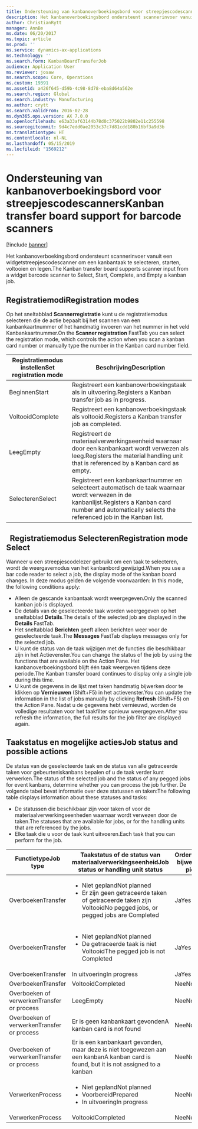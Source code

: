 ```yaml
---
title: Ondersteuning van kanbanoverboekingsbord voor streepjescodescanners
description: Het kanbanoverboekingsbord ondersteunt scannerinvoer vanuit een widgetstreepjescodescanner om een kanbantaak te selecteren, starten, voltooien en legen.
author: ChristianRytt
manager: AnnBe
ms.date: 06/20/2017
ms.topic: article
ms.prod: ''
ms.service: dynamics-ax-applications
ms.technology: ''
ms.search.form: KanbanBoardTransferJob
audience: Application User
ms.reviewer: josaw
ms.search.scope: Core, Operations
ms.custom: 19391
ms.assetid: a426f645-d59b-4c98-8d78-eba8d64a562e
ms.search.region: Global
ms.search.industry: Manufacturing
ms.author: crytt
ms.search.validFrom: 2016-02-28
ms.dyn365.ops.version: AX 7.0.0
ms.openlocfilehash: e63a33af63144b78d0c375022b9802e11c255598
ms.sourcegitcommit: 9d4c7edd0ae2053c37c7d81cdd180b16bf3a9d3b
ms.translationtype: HT
ms.contentlocale: nl-NL
ms.lasthandoff: 05/15/2019
ms.locfileid: "1569212"
---
```

# <a name="kanban-transfer-board-support-for-barcode-scanners"></a><span data-ttu-id="163c1-103">Ondersteuning van kanbanoverboekingsbord voor streepjescodescanners</span><span class="sxs-lookup"><span data-stu-id="163c1-103">Kanban transfer board support for barcode scanners</span></span>

[!include [banner](../includes/banner.md)]

<span data-ttu-id="163c1-104">Het kanbanoverboekingsbord ondersteunt scannerinvoer vanuit een widgetstreepjescodescanner om een kanbantaak te selecteren, starten, voltooien en legen.</span><span class="sxs-lookup"><span data-stu-id="163c1-104">The Kanban transfer board supports scanner input from a widget barcode scanner to Select, Start, Complete, and Empty a kanban job.</span></span>

<a name="registration-modes"></a><span data-ttu-id="163c1-105">Registratiemodi</span><span class="sxs-lookup"><span data-stu-id="163c1-105">Registration modes</span></span>
------------------

<span data-ttu-id="163c1-106">Op het sneltabblad **Scannerregistratie** kunt u de registratiemodus selecteren die de actie bepaalt bij het scannen van een kanbankaartnummer of het handmatig invoeren van het nummer in het veld Kanbankaartnummer.</span><span class="sxs-lookup"><span data-stu-id="163c1-106">On the **Scanner registration** FastTab you can select the registration mode, which controls the action when you scan a kanban card number or manually type the number in the Kanban card number field.</span></span>

| <span data-ttu-id="163c1-107">Registratiemodus instellen</span><span class="sxs-lookup"><span data-stu-id="163c1-107">Set registration mode</span></span> | <span data-ttu-id="163c1-108">Beschrijving</span><span class="sxs-lookup"><span data-stu-id="163c1-108">Description</span></span>                                                                                     |
|-----------------------|-------------------------------------------------------------------------------------------------|
| <span data-ttu-id="163c1-109">Beginnen</span><span class="sxs-lookup"><span data-stu-id="163c1-109">Start</span></span>                 | <span data-ttu-id="163c1-110">Registreert een kanbanoverboekingstaak als in uitvoering.</span><span class="sxs-lookup"><span data-stu-id="163c1-110">Registers a Kanban transfer job as in progress.</span></span>                                                 |
| <span data-ttu-id="163c1-111">Voltooid</span><span class="sxs-lookup"><span data-stu-id="163c1-111">Complete</span></span>              | <span data-ttu-id="163c1-112">Registreert een kanbanoverboekingstaak als voltooid.</span><span class="sxs-lookup"><span data-stu-id="163c1-112">Registers a Kanban transfer job as completed.</span></span>                                                   |
| <span data-ttu-id="163c1-113">Leeg</span><span class="sxs-lookup"><span data-stu-id="163c1-113">Empty</span></span>                 | <span data-ttu-id="163c1-114">Registreert de materiaalverwerkingseenheid waarnaar door een kanbankaart wordt verwezen als leeg.</span><span class="sxs-lookup"><span data-stu-id="163c1-114">Registers the material handling unit that is referenced by a Kanban card as empty.</span></span>              |
| <span data-ttu-id="163c1-115">Selecteren</span><span class="sxs-lookup"><span data-stu-id="163c1-115">Select</span></span>                | <span data-ttu-id="163c1-116">Registreert een kanbankaartnummer en selecteert automatisch de taak waarnaar wordt verwezen in de kanbanlijst.</span><span class="sxs-lookup"><span data-stu-id="163c1-116">Registers a Kanban card number and automatically selects the referenced job in the Kanban list.</span></span> |

 
<span data-ttu-id="163c1-117">Registratiemodus Selecteren</span><span class="sxs-lookup"><span data-stu-id="163c1-117">Registration mode Select</span></span>
------------------------

<span data-ttu-id="163c1-118">Wanneer u een streepjescodelezer gebruikt om een taak te selecteren, wordt de weergavemodus van het kanbanbord gewijzigd.</span><span class="sxs-lookup"><span data-stu-id="163c1-118">When you use a bar code reader to select a job, the display mode of the kanban board changes.</span></span><span data-ttu-id="163c1-119"> In deze modus gelden de volgende voorwaarden:</span><span class="sxs-lookup"><span data-stu-id="163c1-119"> In this mode, the following conditions apply:</span></span>

-   <span data-ttu-id="163c1-120">Alleen de gescande kanbantaak wordt weergegeven.</span><span class="sxs-lookup"><span data-stu-id="163c1-120">Only the scanned kanban job is displayed.</span></span>
-   <span data-ttu-id="163c1-121">De details van de geselecteerde taak worden weergegeven op het sneltabblad **Details**.</span><span class="sxs-lookup"><span data-stu-id="163c1-121">The details of the selected job are displayed in the **Details** FastTab.</span></span>
-   <span data-ttu-id="163c1-122">Het sneltabblad **Berichten** geeft alleen berichten weer voor de geselecteerde taak.</span><span class="sxs-lookup"><span data-stu-id="163c1-122">The **Messages** FastTab displays messages only for the selected job.</span></span>
-   <span data-ttu-id="163c1-123">U kunt de status van de taak wijzigen met de functies die beschikbaar zijn in het Actievenster.</span><span class="sxs-lookup"><span data-stu-id="163c1-123">You can change the status of the job by using the functions that are available on the Action Pane.</span></span> <span data-ttu-id="163c1-124">Het kanbanoverboekingsbord blijft één taak weergeven tijdens deze periode.</span><span class="sxs-lookup"><span data-stu-id="163c1-124">The Kanban transfer board continues to display only a single job during this time.</span></span>
-   <span data-ttu-id="163c1-125">U kunt de gegevens in de lijst met taken handmatig bijwerken door te klikken op **Vernieuwen** (Shift+F5) in het actievenster.</span><span class="sxs-lookup"><span data-stu-id="163c1-125">You can update the information in the list of jobs manually by clicking **Refresh** (Shift+F5) on the Action Pane.</span></span> <span data-ttu-id="163c1-126">Nadat u de gegevens hebt vernieuwd, worden de volledige resultaten voor het taakfilter opnieuw weergegeven.</span><span class="sxs-lookup"><span data-stu-id="163c1-126">After you refresh the information, the full results for the job filter are displayed again.</span></span>

## <a name="job-status-and-possible-actions"></a><span data-ttu-id="163c1-127">Taakstatus en mogelijke acties</span><span class="sxs-lookup"><span data-stu-id="163c1-127">Job status and possible actions</span></span>
<span data-ttu-id="163c1-128">De status van de geselecteerde taak en de status van alle getraceerde taken voor gebeurteniskanbans bepalen of u de taak verder kunt verwerken.</span><span class="sxs-lookup"><span data-stu-id="163c1-128">The status of the selected job and the status of any pegged jobs for event kanbans, determine whether you can process the job further.</span></span> <span data-ttu-id="163c1-129">De volgende tabel bevat informatie over deze statussen en taken:</span><span class="sxs-lookup"><span data-stu-id="163c1-129">The following table displays information about these statuses and tasks:</span></span>
-   <span data-ttu-id="163c1-130">De statussen die beschikbaar zijn voor taken of voor de materiaalverwerkingseenheden waarnaar wordt verwezen door de taken.</span><span class="sxs-lookup"><span data-stu-id="163c1-130">The statuses that are available for jobs, or for the handling units that are referenced by the jobs.</span></span>
-   <span data-ttu-id="163c1-131">Elke taak die u voor de taak kunt uitvoeren.</span><span class="sxs-lookup"><span data-stu-id="163c1-131">Each task that you can perform for the job.</span></span>

<table>
<colgroup>
<col width="12%" />
<col width="12%" />
<col width="12%" />
<col width="12%" />
<col width="12%" />
<col width="12%" />
<col width="12%" />
<col width="12%" />
</colgroup>
<thead>
<tr class="header">
<th><span data-ttu-id="163c1-132">Functietype</span><span class="sxs-lookup"><span data-stu-id="163c1-132">Job type</span></span></th>
<th><span data-ttu-id="163c1-133">Taakstatus of de status van materiaalverwerkingseenheid</span><span class="sxs-lookup"><span data-stu-id="163c1-133">Job status or handling unit status</span></span></th>
<th><span data-ttu-id="163c1-134">Orderverzamellijst bijwerken</span><span class="sxs-lookup"><span data-stu-id="163c1-134">Update picking list</span></span></th>
<th><span data-ttu-id="163c1-135">Beginnen</span><span class="sxs-lookup"><span data-stu-id="163c1-135">Start</span></span></th>
<th><span data-ttu-id="163c1-136">Registratie bijwerken</span><span class="sxs-lookup"><span data-stu-id="163c1-136">Update registration</span></span></th>
<th><span data-ttu-id="163c1-137">Voltooid</span><span class="sxs-lookup"><span data-stu-id="163c1-137">Complete</span></span></th>
<th><span data-ttu-id="163c1-138">Leeg</span><span class="sxs-lookup"><span data-stu-id="163c1-138">Empty</span></span></th>
<th><span data-ttu-id="163c1-139">Gebeurteniskanbans maken</span><span class="sxs-lookup"><span data-stu-id="163c1-139">Create event kanbans</span></span></th>
</tr>
</thead>
<tbody>
<tr class="odd">
<td><span data-ttu-id="163c1-140">Overboeken</span><span class="sxs-lookup"><span data-stu-id="163c1-140">Transfer</span></span></td>
<td><ul>
<li><span data-ttu-id="163c1-141">Niet gepland</span><span class="sxs-lookup"><span data-stu-id="163c1-141">Not planned</span></span></li>
<li><span data-ttu-id="163c1-142">Er zijn geen getraceerde taken of getraceerde taken zijn Voltooid</span><span class="sxs-lookup"><span data-stu-id="163c1-142">No pegged jobs, or pegged jobs are Completed</span></span></li>
</ul></td>
<td><span data-ttu-id="163c1-143">Ja</span><span class="sxs-lookup"><span data-stu-id="163c1-143">Yes</span></span></td>
<td><span data-ttu-id="163c1-144">Ja</span><span class="sxs-lookup"><span data-stu-id="163c1-144">Yes</span></span></td>
<td><span data-ttu-id="163c1-145">Ja</span><span class="sxs-lookup"><span data-stu-id="163c1-145">Yes</span></span></td>
<td><span data-ttu-id="163c1-146">Ja</span><span class="sxs-lookup"><span data-stu-id="163c1-146">Yes</span></span></td>
<td><span data-ttu-id="163c1-147">Nee</span><span class="sxs-lookup"><span data-stu-id="163c1-147">No</span></span></td>
<td><span data-ttu-id="163c1-148">Ja</span><span class="sxs-lookup"><span data-stu-id="163c1-148">Yes</span></span></td>
</tr>
<tr class="even">
<td><span data-ttu-id="163c1-149">Overboeken</span><span class="sxs-lookup"><span data-stu-id="163c1-149">Transfer</span></span></td>
<td><ul>
<li><span data-ttu-id="163c1-150">Niet gepland</span><span class="sxs-lookup"><span data-stu-id="163c1-150">Not planned</span></span></li>
<li><span data-ttu-id="163c1-151">De getraceerde taak is niet Voltooid</span><span class="sxs-lookup"><span data-stu-id="163c1-151">The pegged job is not Completed</span></span></li>
</ul></td>
<td><span data-ttu-id="163c1-152">Ja</span><span class="sxs-lookup"><span data-stu-id="163c1-152">Yes</span></span></td>
<td><span data-ttu-id="163c1-153">Nee</span><span class="sxs-lookup"><span data-stu-id="163c1-153">No</span></span></td>
<td><span data-ttu-id="163c1-154">Ja</span><span class="sxs-lookup"><span data-stu-id="163c1-154">Yes</span></span></td>
<td><span data-ttu-id="163c1-155">Nee</span><span class="sxs-lookup"><span data-stu-id="163c1-155">No</span></span></td>
<td><span data-ttu-id="163c1-156">Nee</span><span class="sxs-lookup"><span data-stu-id="163c1-156">No</span></span></td>
<td><span data-ttu-id="163c1-157">Nee</span><span class="sxs-lookup"><span data-stu-id="163c1-157">No</span></span></td>
</tr>
<tr class="odd">
<td><span data-ttu-id="163c1-158">Overboeken</span><span class="sxs-lookup"><span data-stu-id="163c1-158">Transfer</span></span></td>
<td><span data-ttu-id="163c1-159">In uitvoering</span><span class="sxs-lookup"><span data-stu-id="163c1-159">In progress</span></span></td>
<td><span data-ttu-id="163c1-160">Ja</span><span class="sxs-lookup"><span data-stu-id="163c1-160">Yes</span></span></td>
<td><span data-ttu-id="163c1-161">Nee</span><span class="sxs-lookup"><span data-stu-id="163c1-161">No</span></span></td>
<td><span data-ttu-id="163c1-162">Ja</span><span class="sxs-lookup"><span data-stu-id="163c1-162">Yes</span></span></td>
<td><span data-ttu-id="163c1-163">Ja</span><span class="sxs-lookup"><span data-stu-id="163c1-163">Yes</span></span></td>
<td><span data-ttu-id="163c1-164">Nee</span><span class="sxs-lookup"><span data-stu-id="163c1-164">No</span></span></td>
<td><span data-ttu-id="163c1-165">Nee</span><span class="sxs-lookup"><span data-stu-id="163c1-165">No</span></span></td>
</tr>
<tr class="even">
<td><span data-ttu-id="163c1-166">Overboeken</span><span class="sxs-lookup"><span data-stu-id="163c1-166">Transfer</span></span></td>
<td><span data-ttu-id="163c1-167">Voltooid</span><span class="sxs-lookup"><span data-stu-id="163c1-167">Completed</span></span></td>
<td><span data-ttu-id="163c1-168">Nee</span><span class="sxs-lookup"><span data-stu-id="163c1-168">No</span></span></td>
<td><span data-ttu-id="163c1-169">Nee</span><span class="sxs-lookup"><span data-stu-id="163c1-169">No</span></span></td>
<td><span data-ttu-id="163c1-170">Nee</span><span class="sxs-lookup"><span data-stu-id="163c1-170">No</span></span></td>
<td><span data-ttu-id="163c1-171">Nee</span><span class="sxs-lookup"><span data-stu-id="163c1-171">No</span></span></td>
<td><span data-ttu-id="163c1-172">Ja</span><span class="sxs-lookup"><span data-stu-id="163c1-172">Yes</span></span></td>
<td><span data-ttu-id="163c1-173">Nee</span><span class="sxs-lookup"><span data-stu-id="163c1-173">No</span></span></td>
</tr>
<tr class="odd">
<td><span data-ttu-id="163c1-174">Overboeken of verwerken</span><span class="sxs-lookup"><span data-stu-id="163c1-174">Transfer or process</span></span></td>
<td><span data-ttu-id="163c1-175">Leeg</span><span class="sxs-lookup"><span data-stu-id="163c1-175">Empty</span></span></td>
<td><span data-ttu-id="163c1-176">Nee</span><span class="sxs-lookup"><span data-stu-id="163c1-176">No</span></span></td>
<td><span data-ttu-id="163c1-177">Nee</span><span class="sxs-lookup"><span data-stu-id="163c1-177">No</span></span></td>
<td><span data-ttu-id="163c1-178">Nee</span><span class="sxs-lookup"><span data-stu-id="163c1-178">No</span></span></td>
<td><span data-ttu-id="163c1-179">Nee</span><span class="sxs-lookup"><span data-stu-id="163c1-179">No</span></span></td>
<td><span data-ttu-id="163c1-180">Nee</span><span class="sxs-lookup"><span data-stu-id="163c1-180">No</span></span></td>
<td><span data-ttu-id="163c1-181">Nee</span><span class="sxs-lookup"><span data-stu-id="163c1-181">No</span></span></td>
</tr>
<tr class="even">
<td><span data-ttu-id="163c1-182">Overboeken of verwerken</span><span class="sxs-lookup"><span data-stu-id="163c1-182">Transfer or process</span></span></td>
<td><span data-ttu-id="163c1-183">Er is geen kanbankaart gevonden</span><span class="sxs-lookup"><span data-stu-id="163c1-183">A kanban card is not found</span></span></td>
<td><span data-ttu-id="163c1-184">Nee</span><span class="sxs-lookup"><span data-stu-id="163c1-184">No</span></span></td>
<td><span data-ttu-id="163c1-185">Nee</span><span class="sxs-lookup"><span data-stu-id="163c1-185">No</span></span></td>
<td><span data-ttu-id="163c1-186">Nee</span><span class="sxs-lookup"><span data-stu-id="163c1-186">No</span></span></td>
<td><span data-ttu-id="163c1-187">Nee</span><span class="sxs-lookup"><span data-stu-id="163c1-187">No</span></span></td>
<td><span data-ttu-id="163c1-188">Nee</span><span class="sxs-lookup"><span data-stu-id="163c1-188">No</span></span></td>
<td><span data-ttu-id="163c1-189">Nee</span><span class="sxs-lookup"><span data-stu-id="163c1-189">No</span></span></td>
</tr>
<tr class="odd">
<td><span data-ttu-id="163c1-190">Overboeken of verwerken</span><span class="sxs-lookup"><span data-stu-id="163c1-190">Transfer or process</span></span></td>
<td><span data-ttu-id="163c1-191">Er is een kanbankaart gevonden, maar deze is niet toegewezen aan een kanban</span><span class="sxs-lookup"><span data-stu-id="163c1-191">A kanban card is found, but it is not assigned to a kanban</span></span></td>
<td><span data-ttu-id="163c1-192">Nee</span><span class="sxs-lookup"><span data-stu-id="163c1-192">No</span></span></td>
<td><span data-ttu-id="163c1-193">Nee</span><span class="sxs-lookup"><span data-stu-id="163c1-193">No</span></span></td>
<td><span data-ttu-id="163c1-194">Nee</span><span class="sxs-lookup"><span data-stu-id="163c1-194">No</span></span></td>
<td><span data-ttu-id="163c1-195">Nee</span><span class="sxs-lookup"><span data-stu-id="163c1-195">No</span></span></td>
<td><span data-ttu-id="163c1-196">Nee</span><span class="sxs-lookup"><span data-stu-id="163c1-196">No</span></span></td>
<td><span data-ttu-id="163c1-197">Nee</span><span class="sxs-lookup"><span data-stu-id="163c1-197">No</span></span></td>
</tr>
<tr class="even">
<td><span data-ttu-id="163c1-198">Verwerken</span><span class="sxs-lookup"><span data-stu-id="163c1-198">Process</span></span></td>
<td><ul>
<li><span data-ttu-id="163c1-199">Niet gepland</span><span class="sxs-lookup"><span data-stu-id="163c1-199">Not planned</span></span></li>
<li><span data-ttu-id="163c1-200">Voorbereid</span><span class="sxs-lookup"><span data-stu-id="163c1-200">Prepared</span></span></li>
<li><span data-ttu-id="163c1-201">In uitvoering</span><span class="sxs-lookup"><span data-stu-id="163c1-201">In progress</span></span></li>
</ul></td>
<td><span data-ttu-id="163c1-202">Nee</span><span class="sxs-lookup"><span data-stu-id="163c1-202">No</span></span></td>
<td><span data-ttu-id="163c1-203">Nee</span><span class="sxs-lookup"><span data-stu-id="163c1-203">No</span></span></td>
<td><span data-ttu-id="163c1-204">Nee</span><span class="sxs-lookup"><span data-stu-id="163c1-204">No</span></span></td>
<td><span data-ttu-id="163c1-205">Nee</span><span class="sxs-lookup"><span data-stu-id="163c1-205">No</span></span></td>
<td><span data-ttu-id="163c1-206">Nee</span><span class="sxs-lookup"><span data-stu-id="163c1-206">No</span></span></td>
<td><span data-ttu-id="163c1-207">Nee</span><span class="sxs-lookup"><span data-stu-id="163c1-207">No</span></span></td>
</tr>
<tr class="odd">
<td><span data-ttu-id="163c1-208">Verwerken</span><span class="sxs-lookup"><span data-stu-id="163c1-208">Process</span></span></td>
<td><span data-ttu-id="163c1-209">Voltooid</span><span class="sxs-lookup"><span data-stu-id="163c1-209">Completed</span></span></td>
<td><span data-ttu-id="163c1-210">Nee</span><span class="sxs-lookup"><span data-stu-id="163c1-210">No</span></span></td>
<td><span data-ttu-id="163c1-211">Nee</span><span class="sxs-lookup"><span data-stu-id="163c1-211">No</span></span></td>
<td><span data-ttu-id="163c1-212">Nee</span><span class="sxs-lookup"><span data-stu-id="163c1-212">No</span></span></td>
<td><span data-ttu-id="163c1-213">Nee</span><span class="sxs-lookup"><span data-stu-id="163c1-213">No</span></span></td>
<td><span data-ttu-id="163c1-214">Nee</span><span class="sxs-lookup"><span data-stu-id="163c1-214">No</span></span></td>
<td><span data-ttu-id="163c1-215">Nee</span><span class="sxs-lookup"><span data-stu-id="163c1-215">No</span></span></td>
</tr>
</tbody>
</table>





